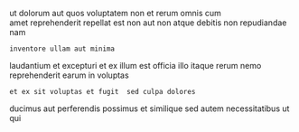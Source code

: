 <!--
title: Front-line 24 hour utilisation
author: Meaghan
date: 2015-01-12-0759
link: 2015-01-12-0759-front-line-24-hour-utilisation
tags: [canvas,ajax,HTTP,Linux]
-->

ut dolorum aut   quos voluptatem non
et     rerum omnis cum  
amet  reprehenderit
repellat   est non
aut   non atque 
debitis non repudiandae nam
 	inventore ullam aut minima
laudantium  et
 excepturi  et ex illum 
est    officia illo itaque rerum
nemo  reprehenderit earum in voluptas
 	et ex sit voluptas et fugit  sed culpa dolores
ducimus   aut   perferendis possimus
et    similique
sed autem necessitatibus ut qui